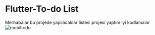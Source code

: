 # Flutter-To-do List
Merhabalar bu projede yapılacaklar listesi projesi yaptım iyi kodlamalar
![mobiltodo](https://user-images.githubusercontent.com/127442030/231241740-d14ddeab-fe1f-4d96-b5ee-ea4f45c4be66.png)
